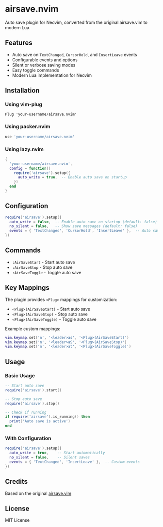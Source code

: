 # airsave.nvim

Auto save plugin for Neovim, converted from the original airsave.vim to modern Lua.

## Features

- Auto save on `TextChanged`, `CursorHold`, and `InsertLeave` events
- Configurable events and options
- Silent or verbose saving modes
- Easy toggle commands
- Modern Lua implementation for Neovim

## Installation

### Using vim-plug

```vim
Plug 'your-username/airsave.nvim'
```

### Using packer.nvim

```lua
use 'your-username/airsave.nvim'
```

### Using lazy.nvim

```lua
{
  'your-username/airsave.nvim',
  config = function()
    require('airsave').setup({
      auto_write = true,  -- Enable auto save on startup
    })
  end
}
```

## Configuration

```lua
require('airsave').setup({
  auto_write = false,  -- Enable auto save on startup (default: false)
  no_silent = false,   -- Show save messages (default: false)
  events = { 'TextChanged', 'CursorHold', 'InsertLeave' },  -- Auto save events
})
```

## Commands

- `:AirSaveStart` - Start auto save
- `:AirSaveStop` - Stop auto save  
- `:AirSaveToggle` - Toggle auto save

## Key Mappings

The plugin provides `<Plug>` mappings for customization:

- `<Plug>(AirSaveStart)` - Start auto save
- `<Plug>(AirSaveStop)` - Stop auto save
- `<Plug>(AirSaveToggle)` - Toggle auto save

Example custom mappings:

```lua
vim.keymap.set('n', '<leader>as', '<Plug>(AirSaveStart)')
vim.keymap.set('n', '<leader>aS', '<Plug>(AirSaveStop)')
vim.keymap.set('n', '<leader>at', '<Plug>(AirSaveToggle)')
```

## Usage

### Basic Usage

```lua
-- Start auto save
require('airsave').start()

-- Stop auto save
require('airsave').stop()

-- Check if running
if require('airsave').is_running() then
  print('Auto save is active')
end
```

### With Configuration

```lua
require('airsave').setup({
  auto_write = true,    -- Start automatically
  no_silent = false,    -- Silent saves
  events = { 'TextChanged', 'InsertLeave' },  -- Custom events
})
```

## Credits

Based on the original [airsave.vim](https://github.com/syui/airsave.vim)

## License

MIT License
